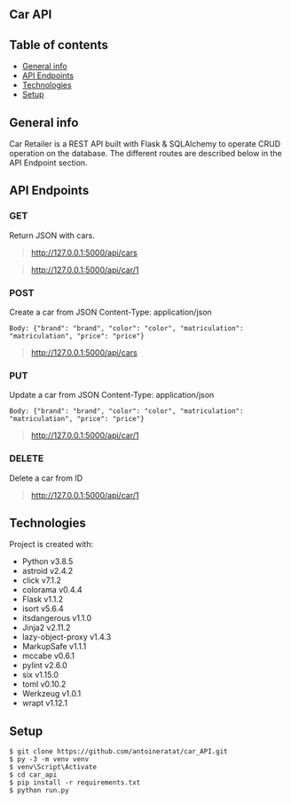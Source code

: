 ## Car API

## Table of contents

-   [General info](#general-info)
-   [API Endpoints](#api-endpoints)
-   [Technologies](#technologies)
-   [Setup](#setup)

## General info

Car Retailer is a REST API built with Flask & SQLAlchemy to operate CRUD operation on the database. The different routes are described below in the API Endpoint section.

## API Endpoints

### GET

Return JSON with cars.

> http://127.0.0.1:5000/api/cars

> http://127.0.0.1:5000/api/car/1

### POST

Create a car from JSON Content-Type: application/json

```
Body: {"brand": "brand", "color": "color", "matriculation": "matriculation", "price": "price"}
```

> http://127.0.0.1:5000/api/cars

### PUT

Update a car from JSON Content-Type: application/json

```
Body: {"brand": "brand", "color": "color", "matriculation": "matriculation", "price": "price"}
```

> http://127.0.0.1:5000/api/car/1

### DELETE

Delete a car from ID

> http://127.0.0.1:5000/api/car/1

## Technologies

Project is created with:

-   Python v3.8.5
-   astroid v2.4.2
-   click v7.1.2
-   colorama v0.4.4
-   Flask v1.1.2
-   isort v5.6.4
-   itsdangerous v1.1.0
-   Jinja2 v2.11.2
-   lazy-object-proxy v1.4.3
-   MarkupSafe v1.1.1
-   mccabe v0.6.1
-   pylint v2.6.0
-   six v1.15.0
-   toml v0.10.2
-   Werkzeug v1.0.1
-   wrapt v1.12.1

## Setup

```
$ git clone https://github.com/antoineratat/car_API.git
$ py -3 -m venv venv
$ venv\Script\Activate
$ cd car_api
$ pip install -r requirements.txt
$ python run.py
```
